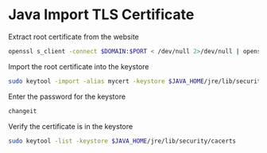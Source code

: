 # Java Import TLS Certificate


<procedure title="Install a root certificate on Java">
<step>
<p>Extract root certificate from the website</p>

```bash
openssl s_client -connect $DOMAIN:$PORT < /dev/null 2>/dev/null | openssl x509 -outform PEM >/etc/ssl/mycert.pem
```
</step>
<step>
<p>Import the root certificate into the keystore</p>

```bash
sudo keytool -import -alias mycert -keystore $JAVA_HOME/jre/lib/security/cacerts -file /etc/ssl/mycert.pem
```
</step>
<step>
<p>Enter the password for the keystore</p>

```Bash
changeit
```
</step>
<step>
<p>Verify the certificate is in the keystore</p>

```bash
sudo keytool -list -keystore $JAVA_HOME/jre/lib/security/cacerts
```
</step>
</procedure>